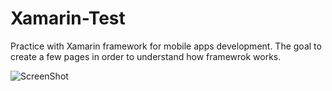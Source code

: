 # Xamarin-Test
Practice with Xamarin framework for mobile apps development.
The goal to create a few pages in order to understand how framewrok works.

![ScreenShot](https://raw.github.com/{username}/{repository}/{branch}/{path})
